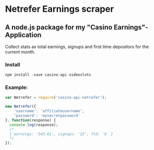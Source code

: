 # Netrefer Earnings scraper
## A node.js package for my "Casino Earnings"-Application

Collect stats as total earnings, signups and first time depositors for the current month.

### Install
```javascript
npm install -save casino-api-videoslots
```

### Example:
```javascript
var Netrefer = require('casino-api-netrefer');

new Netrefer({
	'username': 'affiliateusername',
	'password': 'mysecretpassword'
}, function(response) {
  console.log(response);
  /*
  { earnings: '543.61', signups: '22', ftd: '8' }
  */
});
